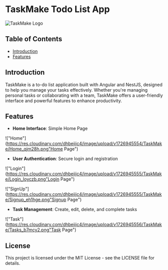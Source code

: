 # TaskMake Todo List App

![TaskMake Logo](https://res.cloudinary.com/dhbejijc4/image/upload/v1726945522/TaskMake/logo_qa6snx.png)

## Table of Contents
- [Introduction](#introduction)
- [Features](#features)

## Introduction

TaskMake is a to-do list application built with Angular and NestJS, designed to help you manage your tasks effectively. Whether you're managing personal tasks or collaborating with a team, TaskMake offers a user-friendly interface and powerful features to enhance productivity.

## Features

- **Home Interface**: Simple Home Page

!["Home"](https://res.cloudinary.com/dhbejijc4/image/upload/v1726945554/TaskMake/Home_qjm28h.png"Home Page")

- **User Authentication**: Secure login and registration

!["Login"](https://res.cloudinary.com/dhbejijc4/image/upload/v1726945555/TaskMake/Login_loyczb.png"Login Page")

!["SignUp"](https://res.cloudinary.com/dhbejijc4/image/upload/v1726945555/TaskMake/Signup_eh1hge.png"Signup Page")


- **Task Management**: Create, edit, delete, and complete tasks

!["Task"](https://res.cloudinary.com/dhbejijc4/image/upload/v1726945556/TaskMake/Tasks_b7mcy2.png"Task Page")


## License
This project is licensed under the MIT License - see the LICENSE file for details.








